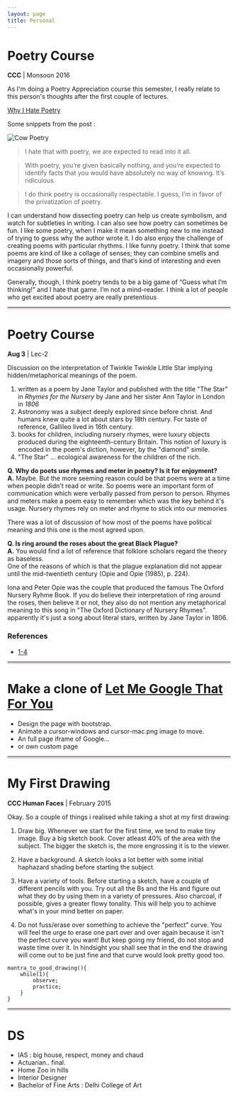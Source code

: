 ```yaml
---
layout: page
title: Personal
---
```


<style>
	hr{
		border-bottom: 	4px solid #e0d1d1;
	}
</style>

# Poetry Course
**CCC** | Monsoon 2016

As I'm doing a Poetry Appreciation course this semester, I really relate to this person's thoughts after the first couple of lectures.

[Why I Hate Poetry](http://michiedo.blogspot.in/2008/05/why-i-hate-poetry.html)

Some snippets from the post :

![Cow Poetry](http://3.bp.blogspot.com/_uS62aM_GVuk/SCnABBxPJnI/AAAAAAAAAfY/zgCFwKBYI6k/s1600-h/cowpoetry.jpg)

>	 I hate that with poetry, we are expected to read into it all. 

>	With poetry, you’re given basically nothing, and you’re expected to identify facts that you would have absolutely no way of knowing. It’s ridiculous.

>	I do think poetry is occasionally respectable. I guess, I’m in favor of the privatization of poetry. 

I can understand how dissecting poetry can help us create symbolism, and watch for subtleties in writing. I can also see how poetry can sometimes be fun. I like some poetry, when I make it mean something new to me instead of trying to guess why the author wrote it. I do also enjoy the challenge of creating poems with particular rhythms. I like funny poetry. I think that some poems are kind of like a collage of senses; they can combine smells and imagery and those sorts of things, and that’s kind of interesting and even occasionally powerful.

Generally, though, I think poetry tends to be a big game of “Guess what I’m thinking!” and I hate that game. I’m not a mind-reader. I think a lot of people who get excited about poetry are really pretentious

---

# Poetry Course
**Aug 3** | Lec-2

Discussion on the interpretation of Twinkle Twinkle Little Star implying hidden/metaphorical meanings of the poem.

1. written as a poem by Jane Taylor and published with the title "The Star" in *Rhymes for the Nursery* by Jane and her sister Ann Taylor in London in *1806*
2. Astronomy was a subject deeply explored since before christ. And humans knew quite a lot about stars by 18th century. For taste of reference, Gallileo lived in 16th century.
3. books for children, including nursery rhymes, were luxury objects produced during the eighteenth-century Britain. This notion of luxury is encoded in the poem's diction, however, by the "diamond" simile. 
4. "The Star" ... ecological awareness for the children of the rich.



**Q. Why do poets use rhymes and meter in poetry? Is it for enjoyment?** <br>
**A.** Maybe. But the more seeming reason could be that poems were at a time when people didn't read or write. So poems were an important form of communication which were verbally passed from person to person. Rhymes and meters make a poem easy to remember which was the key behind it's usage. Nursery rhymes rely on meter and rhyme to stick into our memories


There was a lot of discussion of how most of the poems have political meaning and this one is the most agreed upon.

**Q. Is ring around the roses about the great Black Plague?** <br>
**A.**	You would find a lot of reference that folklore scholars regard the theory as baseless.
		<br> One of the reasons of which is that the plague explanation did not appear until the mid-twentieth century (Opie and Opie (1985), p. 224).

Iona and Peter Opie was the couple that produced the famous The Oxford Nursery Ryhme Book.
If you do believe their interpretation of ring around the roses, then believe it or not, they also do not mention any metaphorical meaning to this song in "The Oxford Dictionary of Nursery Rhymes". apparently it's just a song about literal stars, written by Jane Taylor in 1806.

### References

* [1-4](https://www.rc.umd.edu/praxis/ecology/morton/morton.html)

---

# Make a clone of [Let Me Google That For You](http://lmgtfy.com)

+ Design the page with bootstrap. 
+ Animate a cursor-windows and cursor-mac.png image to move. 
+ An full page iframe of Google...
+ or own custom page

---

# My First Drawing
**CCC Human Faces** | February 2015

Okay. So a couple of things i realised while taking a shot at my first drawing:

1. Draw big. 
	Whenever we start for the first time, we tend to make tiny image. Buy a big sketch book. Cover atleast 40% of the area with the subject.
	The bigger the sketch is, the more engrossing it is to the viewer. 

2. Have a background.
	A sketch looks a lot better with some initial haphazard shading before starting the subject.

3. Have a variety of tools.
	Before starting a sketch, have a couple of different pencils with you. Try out all the Bs and the Hs and figure out what they do by using them in a variety of pressures. Also charcoal, if possible, gives a greater flowy tonality. This will help you to achieve what's in your mind better on paper.

4. Do not fuss/erase over something to achieve the "perfect" curve.
	You will feel the urge to erase one part over and over again because it isn't the perfect curve you want! 
	But keep going my friend, do not stop and waste time over it. In hindsight you shall see that in the end the drawing will come out to be just fine and that curve would look pretty good too.

```
mantra_to_good_drawing(){
	while(1){
		observe;
		practice;
	}
}
```

---

# DS

+ IAS : big house, respect, money and chaud
+ Actuarian.. final.
+ Home Zoo in hills
+ Interior Designer
+ Bachelor of Fine Arts : Delhi College of Art